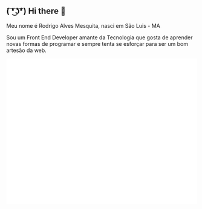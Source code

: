 ## ( ͠❛ ͜ʖ͠❛ ) Hi there 👋

Meu nome é Rodrigo Alves Mesquita, nasci em São Luis - MA

Sou um Front End Developer amante da Tecnologia que gosta de aprender novas formas de programar e sempre tenta se esforçar para ser um bom artesão da web.

<picture>
  <img src="/github-metrics.svg" alt="Metrics">
</picture>
